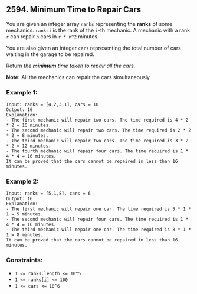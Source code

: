 ## 2594. Minimum Time to Repair Cars

You are given an integer array ```ranks``` representing the **ranks** of some mechanics. ```ranksi``` is the rank of the ```i```-th mechanic. A mechanic with a rank ```r``` can repair ```n``` cars in ```r * n^2``` minutes.

You are also given an integer ```cars``` representing the total number of cars waiting in the garage to be repaired.

Return *the **minimum** time taken to repair all the cars*.

**Note:** All the mechanics can repair the cars simultaneously.

### Example 1:
```
Input: ranks = [4,2,3,1], cars = 10
Output: 16
Explanation:
- The first mechanic will repair two cars. The time required is 4 * 2 * 2 = 16 minutes.
- The second mechanic will repair two cars. The time required is 2 * 2 * 2 = 8 minutes.
- The third mechanic will repair two cars. The time required is 3 * 2 * 2 = 12 minutes.
- The fourth mechanic will repair four cars. The time required is 1 * 4 * 4 = 16 minutes.
It can be proved that the cars cannot be repaired in less than 16 minutes.​​​​​
```
### Example 2:
```
Input: ranks = [5,1,8], cars = 6
Output: 16
Explanation:
- The first mechanic will repair one car. The time required is 5 * 1 * 1 = 5 minutes.
- The second mechanic will repair four cars. The time required is 1 * 4 * 4 = 16 minutes.
- The third mechanic will repair one car. The time required is 8 * 1 * 1 = 8 minutes.
It can be proved that the cars cannot be repaired in less than 16 minutes.​​​​​
```

### Constraints:

* ```1 <= ranks.length <= 10^5```
* ```1 <= ranks[i] <= 100```
* ```1 <= cars <= 10^6```